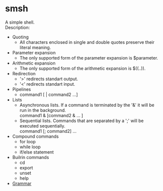 # smsh
A simple shell.  
Description:
- Quoting
    - All characters enclosed in single and double quotes preserve their literal meaning.
- Parameter expansion
    - The only supported form of the parameter expansion is $parameter.
 - Arithmetic expansion
    - The only supported form of the arithmetic expansion is $((..)).
 - Redirection
    - '>' redirects standart output.
    - '<' redirects standart input.
 - Pipelines
    - command1 [ | command2 ...]
 - Lists
    - Asynchronous lists. If a command is terminated by the '&' it will be run in the background.  
    command1 & [command2 & ... ]
    - Sequential lists. Commands that are separated by a ';' will be executed sequentially.  
    command1 [; command2] ...
 - Compound commands
    - for loop
    - while loop
    - if/else statement
  - Builrin commands
    - cd
    - export
    - unset
    - help
- [Grammar](https://github.com/3axapMaiceenka/smsh/blob/main/doc/grammar.txt)
